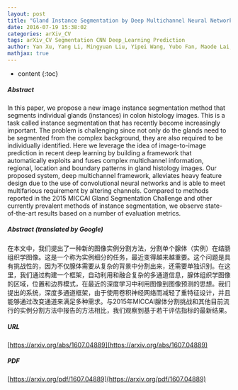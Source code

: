 ```yaml
---
layout: post
title: "Gland Instance Segmentation by Deep Multichannel Neural Networks"
date: 2016-07-19 15:38:02
categories: arXiv_CV
tags: arXiv_CV Segmentation CNN Deep_Learning Prediction
author: Yan Xu, Yang Li, Mingyuan Liu, Yipei Wang, Yubo Fan, Maode Lai, Eric I-Chao Chang
mathjax: true
---
```


* content
{:toc}

##### Abstract
In this paper, we propose a new image instance segmentation method that segments individual glands (instances) in colon histology images. This is a task called instance segmentation that has recently become increasingly important. The problem is challenging since not only do the glands need to be segmented from the complex background, they are also required to be individually identified. Here we leverage the idea of image-to-image prediction in recent deep learning by building a framework that automatically exploits and fuses complex multichannel information, regional, location and boundary patterns in gland histology images. Our proposed system, deep multichannel framework, alleviates heavy feature design due to the use of convolutional neural networks and is able to meet multifarious requirement by altering channels. Compared to methods reported in the 2015 MICCAI Gland Segmentation Challenge and other currently prevalent methods of instance segmentation, we observe state-of-the-art results based on a number of evaluation metrics.

##### Abstract (translated by Google)
在本文中，我们提出了一种新的图像实例分割方法，分割单个腺体（实例）在结肠组织学图像。这是一个称为实例细分的任务，最近变得越来越重要。这个问题是具有挑战性的，因为不仅腺体需要从复杂的背景中分割出来，还需要单独识别。在这里，我们通过构建一个框架，自动利用和融合复杂的多通道信息，腺体组织学图像的区域，位置和边界模式，在最近的深度学习中利用图像到图像预测的思想。我们提出的系统，深度多通道框架，由于使用卷积神经网络而减轻了重特征设计，并且能够通过改变通道来满足多种需求。与2015年MICCAI腺体分割挑战和其他目前流行的实例分割方法中报告的方法相比，我们观察到基于若干评估指标的最新结果。

##### URL
[https://arxiv.org/abs/1607.04889](https://arxiv.org/abs/1607.04889)

##### PDF
[https://arxiv.org/pdf/1607.04889](https://arxiv.org/pdf/1607.04889)

